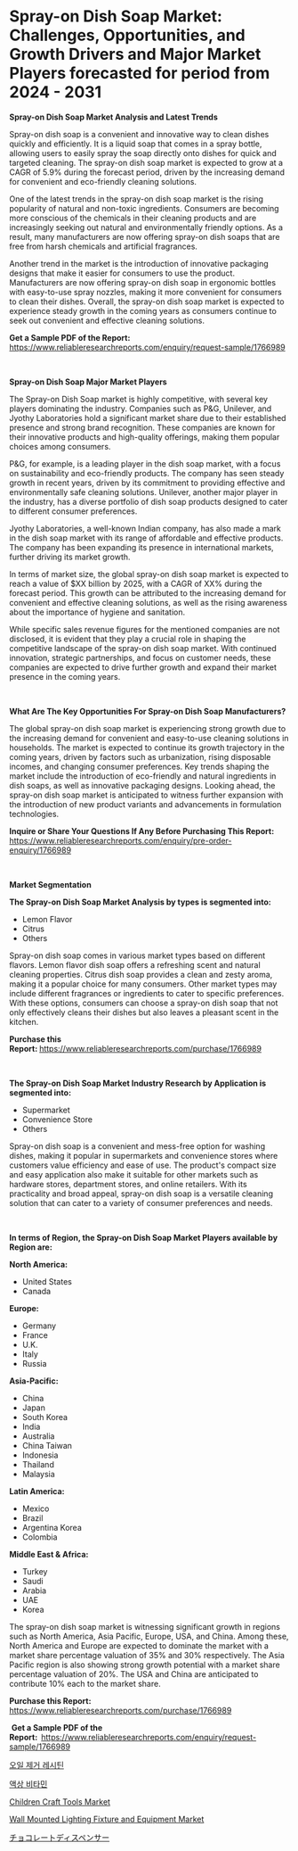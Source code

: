 <p><h1>Spray-on Dish Soap Market: Challenges, Opportunities, and Growth Drivers and Major Market Players forecasted for period from 2024 - 2031</h1></p><p><strong>Spray-on Dish Soap Market Analysis and Latest Trends</strong></p>
<p><p>Spray-on dish soap is a convenient and innovative way to clean dishes quickly and efficiently. It is a liquid soap that comes in a spray bottle, allowing users to easily spray the soap directly onto dishes for quick and targeted cleaning. The spray-on dish soap market is expected to grow at a CAGR of 5.9% during the forecast period, driven by the increasing demand for convenient and eco-friendly cleaning solutions.</p><p>One of the latest trends in the spray-on dish soap market is the rising popularity of natural and non-toxic ingredients. Consumers are becoming more conscious of the chemicals in their cleaning products and are increasingly seeking out natural and environmentally friendly options. As a result, many manufacturers are now offering spray-on dish soaps that are free from harsh chemicals and artificial fragrances.</p><p>Another trend in the market is the introduction of innovative packaging designs that make it easier for consumers to use the product. Manufacturers are now offering spray-on dish soap in ergonomic bottles with easy-to-use spray nozzles, making it more convenient for consumers to clean their dishes. Overall, the spray-on dish soap market is expected to experience steady growth in the coming years as consumers continue to seek out convenient and effective cleaning solutions.</p></p>
<p><strong>Get a Sample PDF of the Report:&nbsp;</strong> <a href="https://www.reliableresearchreports.com/enquiry/request-sample/1766989">https://www.reliableresearchreports.com/enquiry/request-sample/1766989</a></p>
<p>&nbsp;</p>
<p><strong>Spray-on Dish Soap Major Market Players</strong></p>
<p><p>The Spray-on Dish Soap market is highly competitive, with several key players dominating the industry. Companies such as P&G, Unilever, and Jyothy Laboratories hold a significant market share due to their established presence and strong brand recognition. These companies are known for their innovative products and high-quality offerings, making them popular choices among consumers.</p><p>P&G, for example, is a leading player in the dish soap market, with a focus on sustainability and eco-friendly products. The company has seen steady growth in recent years, driven by its commitment to providing effective and environmentally safe cleaning solutions. Unilever, another major player in the industry, has a diverse portfolio of dish soap products designed to cater to different consumer preferences.</p><p>Jyothy Laboratories, a well-known Indian company, has also made a mark in the dish soap market with its range of affordable and effective products. The company has been expanding its presence in international markets, further driving its market growth.</p><p>In terms of market size, the global spray-on dish soap market is expected to reach a value of $XX billion by 2025, with a CAGR of XX% during the forecast period. This growth can be attributed to the increasing demand for convenient and effective cleaning solutions, as well as the rising awareness about the importance of hygiene and sanitation.</p><p>While specific sales revenue figures for the mentioned companies are not disclosed, it is evident that they play a crucial role in shaping the competitive landscape of the spray-on dish soap market. With continued innovation, strategic partnerships, and focus on customer needs, these companies are expected to drive further growth and expand their market presence in the coming years.</p></p>
<p>&nbsp;</p>
<p><strong>What Are The Key Opportunities For Spray-on Dish Soap Manufacturers?</strong></p>
<p><p>The global spray-on dish soap market is experiencing strong growth due to the increasing demand for convenient and easy-to-use cleaning solutions in households. The market is expected to continue its growth trajectory in the coming years, driven by factors such as urbanization, rising disposable incomes, and changing consumer preferences. Key trends shaping the market include the introduction of eco-friendly and natural ingredients in dish soaps, as well as innovative packaging designs. Looking ahead, the spray-on dish soap market is anticipated to witness further expansion with the introduction of new product variants and advancements in formulation technologies.</p></p>
<p><strong>Inquire or Share Your Questions If Any Before Purchasing This Report:</strong> <a href="https://www.reliableresearchreports.com/enquiry/pre-order-enquiry/1766989">https://www.reliableresearchreports.com/enquiry/pre-order-enquiry/1766989</a></p>
<p>&nbsp;</p>
<p><strong>Market Segmentation</strong></p>
<p><strong>The Spray-on Dish Soap Market Analysis by types is segmented into:</strong></p>
<p><ul><li>Lemon Flavor</li><li>Citrus</li><li>Others</li></ul></p>
<p><p>Spray-on dish soap comes in various market types based on different flavors. Lemon flavor dish soap offers a refreshing scent and natural cleaning properties. Citrus dish soap provides a clean and zesty aroma, making it a popular choice for many consumers. Other market types may include different fragrances or ingredients to cater to specific preferences. With these options, consumers can choose a spray-on dish soap that not only effectively cleans their dishes but also leaves a pleasant scent in the kitchen.</p></p>
<p><strong>Purchase this Report:&nbsp;</strong><a href="https://www.reliableresearchreports.com/purchase/1766989">https://www.reliableresearchreports.com/purchase/1766989</a></p>
<p>&nbsp;</p>
<p><strong>The Spray-on Dish Soap Market Industry Research by Application is segmented into:</strong></p>
<p><ul><li>Supermarket</li><li>Convenience Store</li><li>Others</li></ul></p>
<p><p>Spray-on dish soap is a convenient and mess-free option for washing dishes, making it popular in supermarkets and convenience stores where customers value efficiency and ease of use. The product's compact size and easy application also make it suitable for other markets such as hardware stores, department stores, and online retailers. With its practicality and broad appeal, spray-on dish soap is a versatile cleaning solution that can cater to a variety of consumer preferences and needs.</p></p>
<p>&nbsp;</p>
<p><strong>In terms of Region, the Spray-on Dish Soap Market Players available by Region are:</strong></p>
<p>
    <p> <strong> North America: </strong>
        <ul>
            <li>United States</li>
            <li>Canada</li>
        </ul>
        </p> 
    <p> <strong> Europe: </strong>
        <ul>
            <li>Germany</li>
            <li>France</li>
            <li>U.K.</li>
            <li>Italy</li>
            <li>Russia</li>
        </ul>
        </p> 
    <p> <strong> Asia-Pacific: </strong>
        <ul>
            <li>China</li>
            <li>Japan</li>
            <li>South Korea</li>
            <li>India</li>
            <li>Australia</li>
            <li>China Taiwan</li>
            <li>Indonesia</li>
            <li>Thailand</li>
            <li>Malaysia</li>
        </ul>
        </p> 
    <p> <strong> Latin America: </strong>
        <ul>
            <li>Mexico</li>
            <li>Brazil</li>
            <li>Argentina Korea</li>
            <li>Colombia</li>
        </ul>
        </p> 
    <p> <strong> Middle East & Africa: </strong>
        <ul>
            <li>Turkey</li>
            <li>Saudi</li>
            <li>Arabia</li>
            <li>UAE</li>
            <li>Korea</li>
        </ul>
    </p>
    </p>
<p><p>The spray-on dish soap market is witnessing significant growth in regions such as North America, Asia Pacific, Europe, USA, and China. Among these, North America and Europe are expected to dominate the market with a market share percentage valuation of 35% and 30% respectively. The Asia Pacific region is also showing strong growth potential with a market share percentage valuation of 20%. The USA and China are anticipated to contribute 10% each to the market share.</p></p>
<p><strong>Purchase this Report: </strong><a href="https://www.reliableresearchreports.com/purchase/1766989">https://www.reliableresearchreports.com/purchase/1766989</a></p>
<p>&nbsp;<strong>Get a Sample PDF of the Report:&nbsp;&nbsp;</strong><a href="https://www.reliableresearchreports.com/enquiry/request-sample/1766989">https://www.reliableresearchreports.com/enquiry/request-sample/1766989</a></p>
<p><strong></strong></p>
<p><p><a href="https://github.com/LanceOlsotn8978/Market-Research-Report-List-1/blob/main/48652906134.md">오일 제거 레시틴</a></p><p><a href="https://github.com/Madalyell456456/Market-Research-Report-List-1/blob/main/22333856133.md">액상 비타민</a></p><p><a href="https://github.com/shotows/Market-Research-Report-List-2/blob/main/children-craft-tools-market.md">Children Craft Tools Market</a></p><p><a href="https://github.com/beatblasta/Market-Research-Report-List-2/blob/main/wall-mounted-lighting-fixture-and-equipment-market.md">Wall Mounted Lighting Fixture and Equipment Market</a></p><p><a href="https://github.com/cbigkbh02719/Market-Research-Report-List-1/blob/main/72998097311.md">チョコレートディスペンサー</a></p></p>